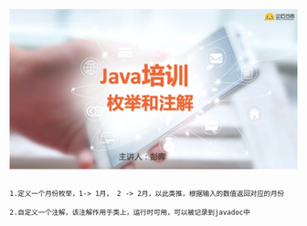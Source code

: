 ![String](https://github.com/kaen98/QmaiJavaHomework/blob/master/images/c13.png)

```

1.定义一个月份枚举，1-> 1月， 2 -> 2月，以此类推，根据输入的数值返回对应的月份

2.自定义一个注解，该注解作用于类上，运行时可用，可以被记录到javadoc中

```





